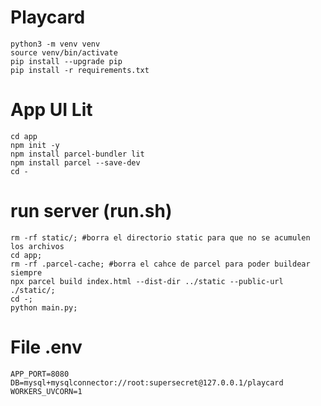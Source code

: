 # Playcard

```
python3 -m venv venv
source venv/bin/activate
pip install --upgrade pip
pip install -r requirements.txt 

```

# App UI Lit

```
cd app
npm init -y
npm install parcel-bundler lit
npm install parcel --save-dev
cd -
```



# run server (run.sh)
```
rm -rf static/; #borra el directorio static para que no se acumulen los archivos
cd app;
rm -rf .parcel-cache; #borra el cahce de parcel para poder buildear siempre 
npx parcel build index.html --dist-dir ../static --public-url ./static/;
cd -;
python main.py;
```


# File .env

```
APP_PORT=8080
DB=mysql+mysqlconnector://root:supersecret@127.0.0.1/playcard
WORKERS_UVCORN=1
```
